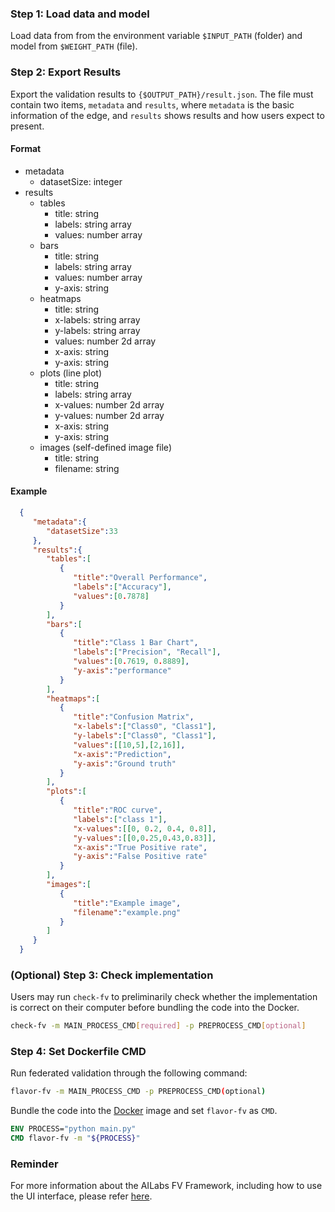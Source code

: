 ### Step 1: Load data and model
Load data from from the environment variable `$INPUT_PATH` (folder) and model from `$WEIGHT_PATH` (file).

### Step 2: Export Results
Export the validation results to `{$OUTPUT_PATH}/result.json`. The file must contain two items, `metadata` and `results`, where `metadata` is the basic information of the edge, and `results` shows results and how users expect to present.
#### Format
 * metadata
	* datasetSize: integer
 * results
	* tables
	  * title: string
	  * labels: string array
	  * values: number array
	* bars
	  * title: string
	  * labels: string array
	  * values: number array
	  * y-axis: string
	* heatmaps
	  * title: string
	  * x-labels: string array
	  * y-labels: string array
	  * values: number 2d array
	  * x-axis: string
	  * y-axis: string
	* plots (line plot)
	  * title: string
	  * labels: string array
	  * x-values: number 2d array
	  * y-values: number 2d array
	  * x-axis: string
	  * y-axis: string
	* images (self-defined image file)
	  * title: string
	  * filename: string
#### Example
```json
  {
     "metadata":{
        "datasetSize":33
     },
     "results":{
        "tables":[
           {
              "title":"Overall Performance",
              "labels":["Accuracy"],
              "values":[0.7878]
           }
        ],
        "bars":[
           {
              "title":"Class 1 Bar Chart",
              "labels":["Precision", "Recall"],
              "values":[0.7619, 0.8889],
              "y-axis":"performance"
           }
        ],
        "heatmaps":[
           {
              "title":"Confusion Matrix",
              "x-labels":["Class0", "Class1"],
              "y-labels":["Class0", "Class1"],
              "values":[[10,5],[2,16]],
              "x-axis":"Prediction",
              "y-axis":"Ground truth"
           }
        ],
        "plots":[
           {
              "title":"ROC curve",
              "labels":["class 1"],
              "x-values":[[0, 0.2, 0.4, 0.8]],
              "y-values":[[0,0.25,0.43,0.83]],
              "x-axis":"True Positive rate",
              "y-axis":"False Positive rate"
           }
        ],
        "images":[
           {
              "title":"Example image",
              "filename":"example.png"
           }
        ]
     }
  }
```

### (Optional) Step 3:  Check implementation
Users may run `check-fv` to preliminarily check whether the implementation is correct on their computer before bundling the code into the Docker.
```bash
check-fv -m MAIN_PROCESS_CMD[required] -p PREPROCESS_CMD[optional]
```

### Step 4: Set Dockerfile CMD
Run federated validation through the following command:
```bash
flavor-fv -m MAIN_PROCESS_CMD -p PREPROCESS_CMD(optional)
```
Bundle the code into the [Docker](Dockerfile) image and set `flavor-fv` as `CMD`.
```dockerfile
ENV PROCESS="python main.py"
CMD flavor-fv -m "${PROCESS}"
```

### Reminder
For more information about the AILabs FV Framework, including how to use the UI interface, please refer [here](https://harmonia.taimedimg.com/flp/documents/fv/1.0/manuals/).
